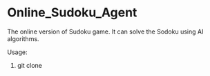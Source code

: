 # Online_Sudoku_Agent
The online version of Sudoku game. It can solve the Sodoku using AI algorithms.

Usage:
1. git clone 
